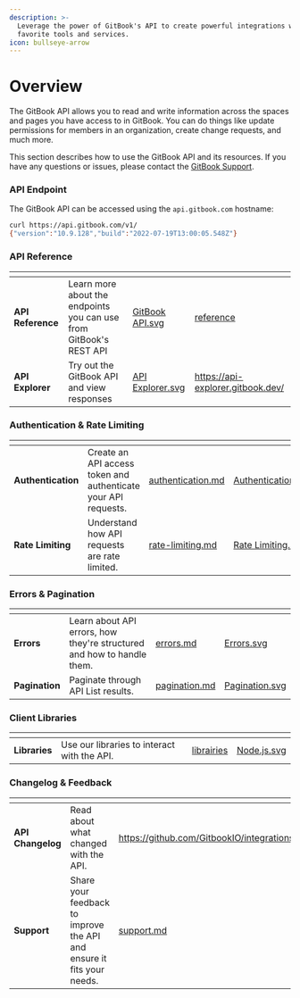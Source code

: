 ```yaml
---
description: >-
  Leverage the power of GitBook's API to create powerful integrations with your
  favorite tools and services.
icon: bullseye-arrow
---
```


# Overview

The GitBook API allows you to read and write information across the spaces and pages you have access to in GitBook. You can do things like update permissions for members in an organization, create change requests, and much more.

This section describes how to use the GitBook API and its resources. If you have any questions or issues, please contact the [GitBook Support](mailto:support@gitbook.com).

### API Endpoint

The GitBook API can be accessed using the `api.gitbook.com` hostname:

```bash
curl https://api.gitbook.com/v1/
{"version":"10.9.128","build":"2022-07-19T13:00:05.548Z"}
```

### API Reference

<table data-card-size="large" data-view="cards"><thead><tr><th></th><th></th><th data-hidden data-card-cover data-type="files"></th><th data-hidden data-card-target data-type="content-ref"></th></tr></thead><tbody><tr><td><strong>API Reference</strong></td><td>Learn more about the endpoints you can use from GitBook's REST API</td><td><a href="../../.gitbook/assets/GitBook API.svg">GitBook API.svg</a></td><td><a href="reference/">reference</a></td></tr><tr><td><strong>API Explorer</strong></td><td>Try out the GitBook API and view responses</td><td><a href="../../.gitbook/assets/API Explorer.svg">API Explorer.svg</a></td><td><a href="https://api-explorer.gitbook.dev/">https://api-explorer.gitbook.dev/</a></td></tr></tbody></table>

### Authentication & Rate Limiting

<table data-card-size="large" data-view="cards"><thead><tr><th></th><th></th><th data-hidden data-card-target data-type="content-ref"></th><th data-hidden data-card-cover data-type="files"></th></tr></thead><tbody><tr><td><strong>Authentication</strong></td><td>Create an API access token and authenticate your API requests.</td><td><a href="authentication.md">authentication.md</a></td><td><a href="../../.gitbook/assets/Authentication.svg">Authentication.svg</a></td></tr><tr><td><strong>Rate Limiting</strong></td><td>Understand how API requests are rate limited.</td><td><a href="rate-limiting.md">rate-limiting.md</a></td><td><a href="../../.gitbook/assets/Rate Limiting.svg">Rate Limiting.svg</a></td></tr></tbody></table>

### Errors & Pagination

<table data-card-size="large" data-view="cards"><thead><tr><th></th><th></th><th data-hidden data-card-target data-type="content-ref"></th><th data-hidden data-card-cover data-type="files"></th></tr></thead><tbody><tr><td><strong>Errors</strong></td><td>Learn about API errors, how they're structured and how to handle them.</td><td><a href="errors.md">errors.md</a></td><td><a href="../../.gitbook/assets/Errors.svg">Errors.svg</a></td></tr><tr><td><strong>Pagination</strong></td><td>Paginate through API List results.</td><td><a href="pagination.md">pagination.md</a></td><td><a href="../../.gitbook/assets/Pagination.svg">Pagination.svg</a></td></tr></tbody></table>

### Client Libraries

<table data-card-size="large" data-view="cards"><thead><tr><th></th><th></th><th data-hidden data-card-target data-type="content-ref"></th><th data-hidden data-card-cover data-type="files"></th></tr></thead><tbody><tr><td><strong>Libraries</strong></td><td>Use our libraries to interact with the API.</td><td><a href="librairies/">librairies</a></td><td><a href="../../.gitbook/assets/Node.js.svg">Node.js.svg</a></td></tr></tbody></table>

### Changelog & Feedback

<table data-card-size="large" data-view="cards"><thead><tr><th></th><th></th><th data-hidden data-card-target data-type="content-ref"></th><th data-hidden data-card-cover data-type="files"></th></tr></thead><tbody><tr><td><strong>API Changelog</strong></td><td>Read about what changed with the API.</td><td><a href="https://github.com/GitbookIO/integrations/releases">https://github.com/GitbookIO/integrations/releases</a></td><td><a href="../../.gitbook/assets/Changelog.svg">Changelog.svg</a></td></tr><tr><td><strong>Support</strong></td><td>Share your feedback to improve the API and ensure it fits your needs. </td><td><a href="../getting-started/support.md">support.md</a></td><td><a href="../../.gitbook/assets/Support.svg">Support.svg</a></td></tr></tbody></table>

